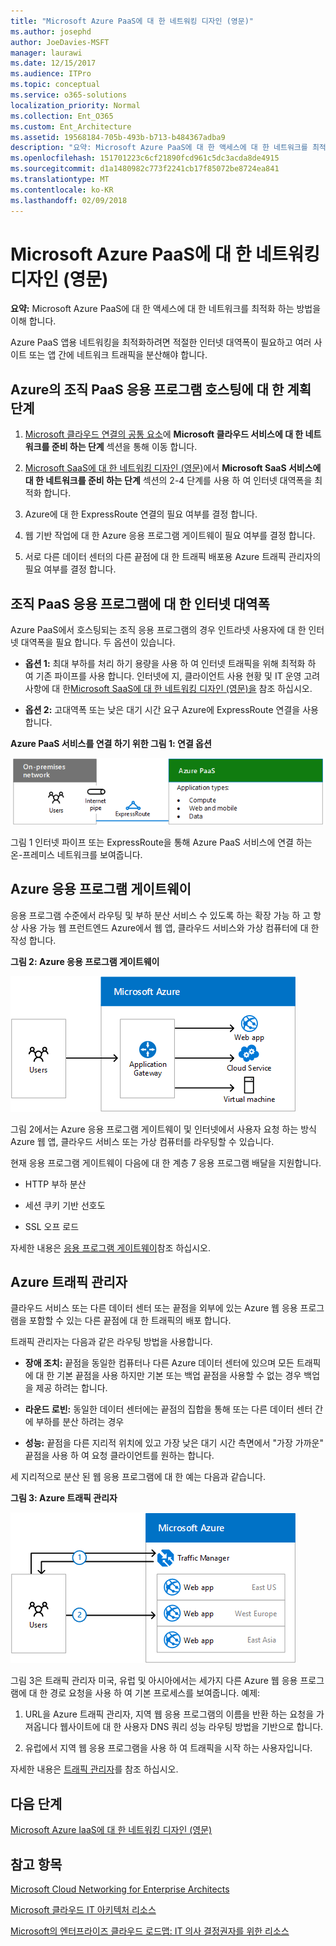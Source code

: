 ```yaml
---
title: "Microsoft Azure PaaS에 대 한 네트워킹 디자인 (영문)"
ms.author: josephd
author: JoeDavies-MSFT
manager: laurawi
ms.date: 12/15/2017
ms.audience: ITPro
ms.topic: conceptual
ms.service: o365-solutions
localization_priority: Normal
ms.collection: Ent_O365
ms.custom: Ent_Architecture
ms.assetid: 19568184-705b-493b-b713-b484367adba9
description: "요약: Microsoft Azure PaaS에 대 한 액세스에 대 한 네트워크를 최적화 하는 방법을 이해 합니다."
ms.openlocfilehash: 151701223c6cf21890fcd961c5dc3acda8de4915
ms.sourcegitcommit: d1a1480982c773f2241cb17f85072be8724ea841
ms.translationtype: MT
ms.contentlocale: ko-KR
ms.lasthandoff: 02/09/2018
---
```

# <a name="designing-networking-for-microsoft-azure-paas"></a>Microsoft Azure PaaS에 대 한 네트워킹 디자인 (영문)

 **요약:** Microsoft Azure PaaS에 대 한 액세스에 대 한 네트워크를 최적화 하는 방법을 이해 합니다.
  
Azure PaaS 앱용 네트워킹을 최적화하려면 적절한 인터넷 대역폭이 필요하고 여러 사이트 또는 앱 간에 네트워크 트래픽을 분산해야 합니다.
  
## <a name="planning-steps-for-hosting-organization-paas-applications-in-azure"></a>Azure의 조직 PaaS 응용 프로그램 호스팅에 대 한 계획 단계

1. [Microsoft 클라우드 연결의 공통 요소](common-elements-of-microsoft-cloud-connectivity.md)에 **Microsoft 클라우드 서비스에 대 한 네트워크를 준비 하는 단계** 섹션을 통해 이동 합니다.
    
2. [Microsoft SaaS에 대 한 네트워킹 디자인 (영문)](designing-networking-for-microsoft-saas.md)에서 **Microsoft SaaS 서비스에 대 한 네트워크를 준비 하는 단계** 섹션의 2-4 단계를 사용 하 여 인터넷 대역폭을 최적화 합니다.
    
3. Azure에 대 한 ExpressRoute 연결의 필요 여부를 결정 합니다.
    
4. 웹 기반 작업에 대 한 Azure 응용 프로그램 게이트웨이 필요 여부를 결정 합니다.
    
5. 서로 다른 데이터 센터의 다른 끝점에 대 한 트래픽 배포용 Azure 트래픽 관리자의 필요 여부를 결정 합니다.
    
## <a name="internet-bandwidth-for-organization-paas-applications"></a>조직 PaaS 응용 프로그램에 대 한 인터넷 대역폭

Azure PaaS에서 호스팅되는 조직 응용 프로그램의 경우 인트라넷 사용자에 대 한 인터넷 대역폭을 필요 합니다. 두 옵션이 있습니다.
  
- **옵션 1:** 최대 부하를 처리 하기 용량을 사용 하 여 인터넷 트래픽을 위해 최적화 하 여 기존 파이프를 사용 합니다. 인터넷에 지, 클라이언트 사용 현황 및 IT 운영 고려 사항에 대 한[Microsoft SaaS에 대 한 네트워킹 디자인 (영문)을](designing-networking-for-microsoft-saas.md) 참조 하십시오.
    
- **옵션 2:** 고대역폭 또는 낮은 대기 시간 요구 Azure에 ExpressRoute 연결을 사용 합니다.
    
**Azure PaaS 서비스를 연결 하기 위한 그림 1: 연결 옵션**

![그림 1: Azure PaaS 서비스에 대한 연결 옵션](images/Network_Poster/PaaS1.png)
  
그림 1 인터넷 파이프 또는 ExpressRoute을 통해 Azure PaaS 서비스에 연결 하는 온-프레미스 네트워크를 보여줍니다.
  
## <a name="azure-application-gateway"></a>Azure 응용 프로그램 게이트웨이

응용 프로그램 수준에서 라우팅 및 부하 분산 서비스 수 있도록 하는 확장 가능 하 고 항상 사용 가능 웹 프런트엔드 Azure에서 웹 앱, 클라우드 서비스와 가상 컴퓨터에 대 한 작성 합니다. 
  
**그림 2: Azure 응용 프로그램 게이트웨이**

![그림 2: Azure 응용 프로그램 Gateway 서비스](images/Network_Poster/PaaS2.png)
  
그림 2에서는 Azure 응용 프로그램 게이트웨이 및 인터넷에서 사용자 요청 하는 방식 Azure 웹 앱, 클라우드 서비스 또는 가상 컴퓨터를 라우팅할 수 있습니다.
  
현재 응용 프로그램 게이트웨이 다음에 대 한 계층 7 응용 프로그램 배달을 지원합니다.
  
- HTTP 부하 분산
    
- 세션 쿠키 기반 선호도
    
- SSL 오프 로드
    
자세한 내용은 [응용 프로그램 게이트웨이](https://docs.microsoft.com/azure/application-gateway/application-gateway-introduction)참조 하십시오.
  
## <a name="azure-traffic-manager"></a>Azure 트래픽 관리자

클라우드 서비스 또는 다른 데이터 센터 또는 끝점을 외부에 있는 Azure 웹 응용 프로그램을 포함할 수 있는 다른 끝점에 대 한 트래픽의 배포 합니다.
  
트래픽 관리자는 다음과 같은 라우팅 방법을 사용합니다.
  
- **장애 조치:** 끝점을 동일한 컴퓨터나 다른 Azure 데이터 센터에 있으며 모든 트래픽에 대 한 기본 끝점을 사용 하지만 기본 또는 백업 끝점을 사용할 수 없는 경우 백업을 제공 하려는 합니다.
    
- **라운드 로빈:** 동일한 데이터 센터에는 끝점의 집합을 통해 또는 다른 데이터 센터 간에 부하를 분산 하려는 경우
    
- **성능:** 끝점을 다른 지리적 위치에 있고 가장 낮은 대기 시간 측면에서 "가장 가까운" 끝점을 사용 하 여 요청 클라이언트를 원하는 합니다.
    
세 지리적으로 분산 된 웹 응용 프로그램에 대 한 예는 다음과 같습니다.
  
**그림 3: Azure 트래픽 관리자**

![그림 3: Azure 트래픽 관리자](images/Network_Poster/PaaS3.png)
  
그림 3은 트래픽 관리자 미국, 유럽 및 아시아에서는 세가지 다른 Azure 웹 응용 프로그램에 대 한 경로 요청을 사용 하 여 기본 프로세스를 보여줍니다. 예제:
  
1. URL을 Azure 트래픽 관리자, 지역 웹 응용 프로그램의 이름을 반환 하는 요청을 가져옵니다 웹사이트에 대 한 사용자 DNS 쿼리 성능 라우팅 방법을 기반으로 합니다.
    
2. 유럽에서 지역 웹 응용 프로그램을 사용 하 여 트래픽을 시작 하는 사용자입니다.
    
자세한 내용은 [트래픽 관리자](https://docs.microsoft.com/azure/traffic-manager/traffic-manager-overview)를 참조 하십시오.

## <a name="next-step"></a>다음 단계

[Microsoft Azure IaaS에 대 한 네트워킹 디자인 (영문)](designing-networking-for-microsoft-azure-iaas.md)
 
## <a name="see-also"></a>참고 항목

[Microsoft Cloud Networking for Enterprise Architects](microsoft-cloud-networking-for-enterprise-architects.md)
  
[Microsoft 클라우드 IT 아키텍처 리소스](microsoft-cloud-it-architecture-resources.md)

[Microsoft의 엔터프라이즈 클라우드 로드맵: IT 의사 결정권자를 위한 리소스](https://sway.com/FJ2xsyWtkJc2taRD)



